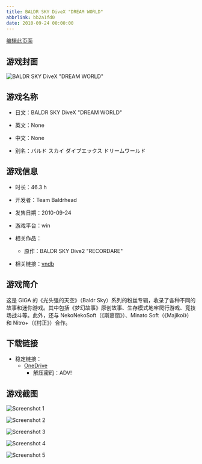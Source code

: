 ```yaml
---
title: BALDR SKY DiveX "DREAM WORLD"
abbrlink: bb2a1fd0
date: 2010-09-24 00:00:00
---
```

[编辑此页面](https://github.com/ACG-3/ADV3-source/blob/main/source/_posts/games/BALDRSKY%20DiveX%20DREAM%20WORLD.md)

## 游戏封面

![BALDR SKY DiveX "DREAM WORLD"](https://pan.timero.xyz/d/onedrive/img_lib_001/BALDRSKY%20DiveX%20DREAM%20WORLD_cover.avif)


## 游戏名称

- 日文：BALDR SKY DiveX "DREAM WORLD"
- 英文：None
- 中文：None

- 别名：バルド スカイ ダイブエックス ドリームワールド


## 游戏信息

- 时长：46.3 h
- 开发者：Team Baldrhead
- 发售日期：2010-09-24
- 游戏平台：win
- 相关作品：
   - 原作：BALDR SKY Dive2 "RECORDARE"

- 相关链接：[vndb](https://vndb.org/v3970)


## 游戏简介

这是 GIGA 的《光头强的天空》（Baldr Sky）系列的粉丝专辑，收录了各种不同的故事和迷你游戏。其中包括《梦幻故事》原创故事、生存模式地牢爬行游戏、竞技场战斗等。此外，还与 NekoNekoSoft（《斯嘉丽》）、Minato Soft（《Majikoi》）和 Nitro+（《村正》）合作。




## 下载链接


- 稳定链接：
    - [OneDrive](https://pan.timero.xyz/onedrive/adv_lib_001/BALDRSKY%20DiveX%20DREAM%20WORLD)
        - 解压密码：ADV!


## 游戏截图


![Screenshot 1](https://pan.timero.xyz/d/onedrive/img_lib_001/BALDRSKY%20DiveX%20DREAM%20WORLD_Screenshot_1.avif)

![Screenshot 2](https://pan.timero.xyz/d/onedrive/img_lib_001/BALDRSKY%20DiveX%20DREAM%20WORLD_Screenshot_2.avif)

![Screenshot 3](https://pan.timero.xyz/d/onedrive/img_lib_001/BALDRSKY%20DiveX%20DREAM%20WORLD_Screenshot_3.avif)

![Screenshot 4](https://pan.timero.xyz/d/onedrive/img_lib_001/BALDRSKY%20DiveX%20DREAM%20WORLD_Screenshot_4.avif)

![Screenshot 5](https://pan.timero.xyz/d/onedrive/img_lib_001/BALDRSKY%20DiveX%20DREAM%20WORLD_Screenshot_5.avif)

